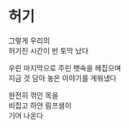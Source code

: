 # 허기

그렇게 우리의  
허기진 시간이 반 토막 났다  

우린 마지막으로 주린 뱃속을 헤집으며  
지금 것 담아 놓은 이야기를 게워냈다

완전히 꺾인 목을  
비집고 하얀 림프샘이  
기어 나온다
